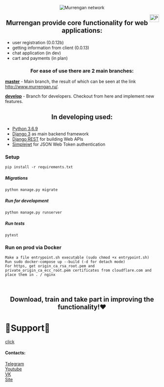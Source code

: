 <p align="center">
<img src="../img/thumbnail.png" align="center" title="Murrengan network"/>
</p>

<a href="../../../../"><img src="../img/russian_federation.png" align="right" height="25" width="30" title="Русский"></a>

<h2 align="center">Murrengan provide core functionality for web applications:</h2>

<ul>
    <li>user registration (0.0.12b)</li>
    <li>getting information from client (0.0.13)</li>
    <li>chat application (in dev)</li>
    <li>cart and payments (in plan)</li>
</ul>

<h3 align="center">For ease of use there are 2 main branches:</h3>

<b>[master](https://github.com/Murrengan/murr_front/tree/master)</b> - Main branch, the result of which can be seen at the link http://www.murrengan.ru/.

<b>[develop](https://github.com/Murrengan/murr_front/tree/develop)</b> - Branch for developers. Checkout from here and implement new features</b>.

<h2 align="center">In developing used:</h2>

* [Python 3.6.9](https://www.python.org/downloads/release/python-369/)
* [Django 3](https://www.djangoproject.com/) as main backend framework
* [Django REST](https://www.django-rest-framework.org/) for building Web APIs
* [Simplejwt](https://github.com/davesque/django-rest-framework-simplejwt) for JSON Web Token authentication

### Setup
```
pip install -r requirements.txt
```
##### Migrations
```
python manage.py migrate
```

##### Run for development
```
python manage.py runserver
```

##### Run tests
```
pytest
```

### Run on prod via Docker
```
Make a file entrypoint.sh executable (sudo chmod +x entrypoint.sh)
Run sudo docker-compose up --build (-d for detach mode)
For https, get origin_ca_rsa_root.pem and private_origin_ca_ecc_root.pem certificates from cloudflare.com and place them in . / nginx
```

<br/>

<h2 align="center">Download, train and take part in improving the functionality!❤</h2>


# 🌟Support🌟 
[click](http://bit.do/eWnnm)

<h4>Contacts:</h4>

[Telegram](https://tlgg.ru/MurrenganChat)<br/>
[Youtube](https://youtube.com/murrengan/)<br/>
[VK](https://vk.com/murrengan)<br/>
[Site](https://www.murrengan.ru/)
